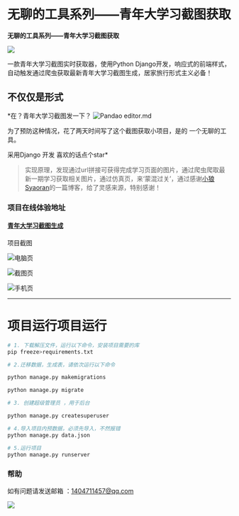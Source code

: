# 无聊的工具系列——青年大学习截图获取

**无聊的工具系列——青年大学习截图获取**

![](https://qn.kmvtc.cn/static/picture/logo.png)




一款青年大学习截图实时获取器，使用Python Django开发，响应式的前端样式，自动触发通过爬虫获取最新青年大学习截图生成，居家旅行形式主义必备！


## 不仅仅是形式

*在？青年大学习截图发一下？
![Pandao editor.md](https://qn.kmvtc.cn/static/image/602636cd7cd98d10a65de361363fb80e79ec90d6.jpg)


为了预防这种情况，花了两天时间写了这个截图获取小项目，是的 一个无聊的工具。

采用Django 开发 喜欢的话点个star*

> 实现原理，发现通过url拼接可获得完成学习页面的图片，通过爬虫爬取最新一期学习获取相关图片，通过仿真页，来‘蒙混过关’，通过感谢[小狼Syaoran](https://blog.csdn.net/ztyssb666/article/details/108639473)的一篇博客，给了灵感来源，特别感谢！

### 项目在线体验地址

#### [青年大学习截图生成](https://qn.kmvtc.cn/ "青年大学习截图生成")


项目截图


![电脑页](https://data.kmvtc.cn/forum/202010/31/dawd.png)

![截图页](https://data.kmvtc.cn/forum/202010/31/qrqwd.png)

![手机页](https://data.kmvtc.cn/forum/202010/31/dwdwda.png)





------------


# 项目运行项目运行
```python
# 1. 下载解压文件，运行以下命令，安装项目需要的库
pip freeze>requirements.txt 

# 2.迁移数据，生成表，请依次运行以下命令

python manage.py makemigrations

python manage.py migrate

# 3. 创建超级管理员 ，用于后台

python manage.py createsuperuser

# 4.导入项目内预数据，必须先导入，不然报错
python manage.py data.json

# 5.运行项目
python manage.py runserver

```

### 帮助

如有问题请发送邮箱 ：1404711457@qq.com

![](https://qn.kmvtc.cn/static/picture/logo.png)


